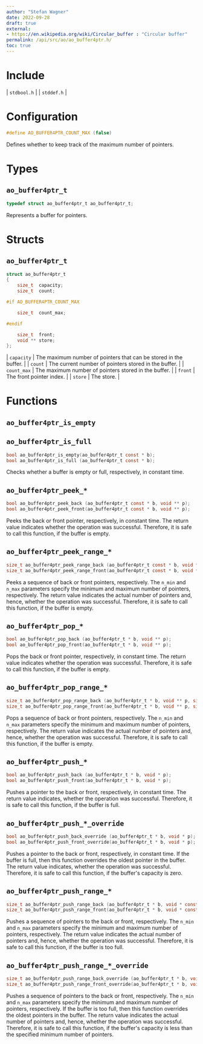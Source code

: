 ```yaml
---
author: "Stefan Wagner"
date: 2022-09-28
draft: true
external:
- https://en.wikipedia.org/wiki/Circular_buffer : "Circular buffer"
permalink: /api/src/ao/ao_buffer4ptr.h/
toc: true
---
```


# Include

| `stdbool.h` |
| `stddef.h` |

# Configuration

```c
#define AO_BUFFER4PTR_COUNT_MAX (false)
```

Defines whether to keep track of the maximum number of pointers.

# Types

## `ao_buffer4ptr_t`

```c
typedef struct ao_buffer4ptr_t ao_buffer4ptr_t;
```

Represents a buffer for pointers.

# Structs

## `ao_buffer4ptr_t`

```c
struct ao_buffer4ptr_t
{
    size_t  capacity;
    size_t  count;

#if AO_BUFFER4PTR_COUNT_MAX

    size_t  count_max;

#endif

    size_t  front;
    void ** store;
};
```

| `capacity` | The maximum number of pointers that can be stored in the buffer. |
| `count` | The current number of pointers stored in the buffer. |
| `count_max` | The maximum number of pointers stored in the buffer. |
| `front` | The front pointer index. |
| `store` | The store. |

# Functions

## `ao_buffer4ptr_is_empty`
## `ao_buffer4ptr_is_full`

```c
bool ao_buffer4ptr_is_empty(ao_buffer4ptr_t const * b);
bool ao_buffer4ptr_is_full (ao_buffer4ptr_t const * b);
```

Checks whether a buffer is empty or full, respectively, in constant time.

## `ao_buffer4ptr_peek_*`

```c
bool ao_buffer4ptr_peek_back (ao_buffer4ptr_t const * b, void ** p);
bool ao_buffer4ptr_peek_front(ao_buffer4ptr_t const * b, void ** p);
```

Peeks the back or front pointer, respectively, in constant time. The return value indicates whether the operation was successful. Therefore, it is safe to call this function, if the buffer is empty.

## `ao_buffer4ptr_peek_range_*`

```c
size_t ao_buffer4ptr_peek_range_back (ao_buffer4ptr_t const * b, void ** p, size_t n_min, size_t n_max);
size_t ao_buffer4ptr_peek_range_front(ao_buffer4ptr_t const * b, void ** p, size_t n_min, size_t n_max);
```

Peeks a sequence of back or front pointers, respectively. The `n_min` and `n_max` parameters specify the minimum and maximum number of pointers, respectively. The return value indicates the actual number of pointers and, hence, whether the operation was successful. Therefore, it is safe to call this function, if the buffer is empty.

## `ao_buffer4ptr_pop_*`

```c
bool ao_buffer4ptr_pop_back (ao_buffer4ptr_t * b, void ** p);
bool ao_buffer4ptr_pop_front(ao_buffer4ptr_t * b, void ** p);
```

Pops the back or front pointer, respectively, in constant time. The return value indicates whether the operation was successful. Therefore, it is safe to call this function, if the buffer is empty.

## `ao_buffer4ptr_pop_range_*`

```c
size_t ao_buffer4ptr_pop_range_back (ao_buffer4ptr_t * b, void ** p, size_t n_min, size_t n_max);
size_t ao_buffer4ptr_pop_range_front(ao_buffer4ptr_t * b, void ** p, size_t n_min, size_t n_max);
```

Pops a sequence of back or front pointers, respectively. The `n_min` and `n_max` parameters specify the minimum and maximum number of pointers, respectively. The return value indicates the actual number of pointers and, hence, whether the operation was successful. Therefore, it is safe to call this function, if the buffer is empty.

## `ao_buffer4ptr_push_*`

```c
bool ao_buffer4ptr_push_back (ao_buffer4ptr_t * b, void * p);
bool ao_buffer4ptr_push_front(ao_buffer4ptr_t * b, void * p);
```

Pushes a pointer to the back or front, respectively, in constant time. The return value indicates, whether the operation was successful. Therefore, it is safe to call this function, if the buffer is full.

## `ao_buffer4ptr_push_*_override`

```c
bool ao_buffer4ptr_push_back_override (ao_buffer4ptr_t * b, void * p);
bool ao_buffer4ptr_push_front_override(ao_buffer4ptr_t * b, void * p);
```

Pushes a pointer to the back or front, respectively, in constant time. If the buffer is full, then this function overrides the oldest pointer in the buffer. The return value indicates, whether the operation was successful. Therefore, it is safe to call this function, if the buffer's capacity is zero.

## `ao_buffer4ptr_push_range_*`

```c
size_t ao_buffer4ptr_push_range_back (ao_buffer4ptr_t * b, void * const * p, size_t n_min, size_t n_max);
size_t ao_buffer4ptr_push_range_front(ao_buffer4ptr_t * b, void * const * p, size_t n_min, size_t n_max);
```

Pushes a sequence of pointers to the back or front, respectively. The `n_min` and `n_max` parameters specify the minimum and maximum number of pointers, respectively. The return value indicates the actual number of pointers and, hence, whether the operation was successful. Therefore, it is safe to call this function, if the buffer is too full.

## `ao_buffer4ptr_push_range_*_override`

```c
size_t ao_buffer4ptr_push_range_back_override (ao_buffer4ptr_t * b, void * const * p, size_t n_min, size_t n_max);
size_t ao_buffer4ptr_push_range_front_override(ao_buffer4ptr_t * b, void * const * p, size_t n_min, size_t n_max);
```

Pushes a sequence of pointers to the back or front, respectively. The `n_min` and `n_max` parameters specify the minimum and maximum number of pointers, respectively. If the buffer is too full, then this function overrides the oldest pointers in the buffer. The return value indicates the actual number of pointers and, hence, whether the operation was successful. Therefore, it is safe to call this function, if the buffer's capacity is less than the specified minimum number of pointers.
